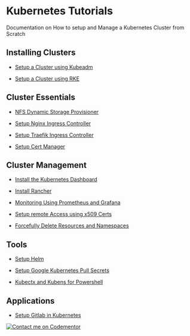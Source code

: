 # Kubernetes Tutorials
Documentation on How to setup and Manage a Kubernetes Cluster from Scratch

## Installing Clusters
- [Setup a Cluster using Kubeadm](installation.md)

- [Setup a Cluster using RKE](rke.md)


## Cluster Essentials
- [NFS Dynamic Storage Provisioner](nfs-storage/Readme.md)

- [Setup Nginx Ingress Controller](ingress/nginx.md)

- [Setup Traefik Ingress Controller](ingress/traefik.md)

- [Setup Cert Manager](cert-manager/Readme.md)

## Cluster Management
- [Install the Kubernetes Dashboard](dashboard/Readme.md)

- [Install Rancher](rancher.md)

- [Monitoring Using Prometheus and Grafana](monitoring/Readme.md)
- [Setup remote Access using x509 Certs](user-access.md)
- [Forcefully Delete Resources and Namespaces](force-delete.md)

## Tools
- [Setup Helm](helm.md)

- [Setup Google Kubernetes Pull Secrets](google-secrets.md)

- [Kubectx and Kubens for Powershell](kubectx.md)

## Applications
- [Setup Gitlab in Kubernetes](gitlab.md)

[![Contact me on Codementor](https://www.codementor.io/m-badges/odytrice/find-me-on-cm-b.svg)](https://www.codementor.io/@odytrice?refer=badge)
